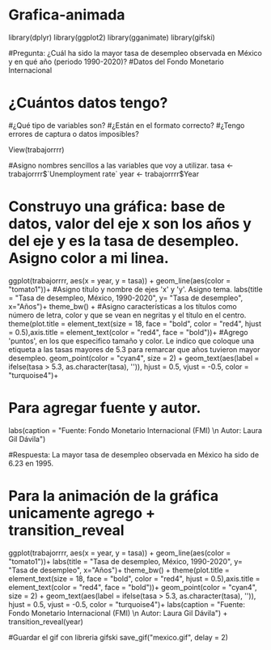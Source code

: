 # Grafica-animada

library(dplyr)
library(ggplot2)
library(gganimate)
library(gifski)

#Pregunta: ¿Cuál ha sido la mayor tasa de desempleo observada en México y en qué año (periodo 1990-2020)?
#Datos del Fondo Monetario Internacional 
# ¿Cuántos datos tengo?
#¿Qué tipo de variables son?
#¿Están en el formato correcto?
#¿Tengo errores de captura o datos imposibles? 

View(trabajorrrr)

#Asigno nombres sencillos a las variables que voy a utilizar.
tasa <- trabajorrrr$`Unemployment rate` 
year <- trabajorrrr$Year

# Construyo una gráfica: base de datos, valor del eje x son los años y del eje y es la tasa de desempleo. Asigno color a mi linea. 
ggplot(trabajorrrr, aes(x = year, y = tasa)) + geom_line(aes(color = "tomato1"))+
  #Asigno título y nombre de ejes 'x' y 'y'. Asigno tema. 
  labs(title = "Tasa de desempleo, México, 1990-2020", y= "Tasa de desempleo", x="Años")+ theme_bw() +
  #Asigno características a los títulos como número de letra, color y que se vean en negritas y el título en el centro. 
  theme(plot.title = element_text(size = 18, face = "bold", color = "red4", hjust = 0.5),axis.title = element_text(color = "red4", face = "bold"))+
  #Agrego 'puntos', en los que especifico tamaño y color. Le indico que coloque una etiqueta a las tasas mayores de 5.3 para remarcar que años tuvieron mayor desempleo. 
  geom_point(color = "cyan4", size = 2) + geom_text(aes(label = ifelse(tasa > 5.3, as.character(tasa), '')), hjust = 0.5, vjust = -0.5, color = "turquoise4")+
  # Para agregar fuente y autor. 
  labs(caption = "Fuente: Fondo Monetario Internacional (FMI) \n Autor: Laura Gil Dávila")


#Respuesta: La mayor tasa de desempleo observada en México ha sido de 6.23 en 1995. 


# Para la animación de la gráfica unicamente agrego + transition_reveal 
  ggplot(trabajorrrr, aes(x = year, y = tasa)) + geom_line(aes(color = "tomato1"))+
  labs(title = "Tasa de desempleo, México, 1990-2020", y= "Tasa de desempleo", x="Años")+ theme_bw() +
  theme(plot.title = element_text(size = 18, face = "bold", color = "red4", hjust = 0.5),axis.title = element_text(color = "red4", face = "bold"))+
  geom_point(color = "cyan4", size = 2) + geom_text(aes(label = ifelse(tasa > 5.3, as.character(tasa), '')), hjust = 0.5, vjust = -0.5, color = "turquoise4")+
    labs(caption = "Fuente: Fondo Monetario Internacional (FMI) \n Autor: Laura Gil Dávila") + transition_reveal(year)
  
#Guardar el gif con libreria gifski
  save_gif("mexico.gif", delay = 2)

  
  
